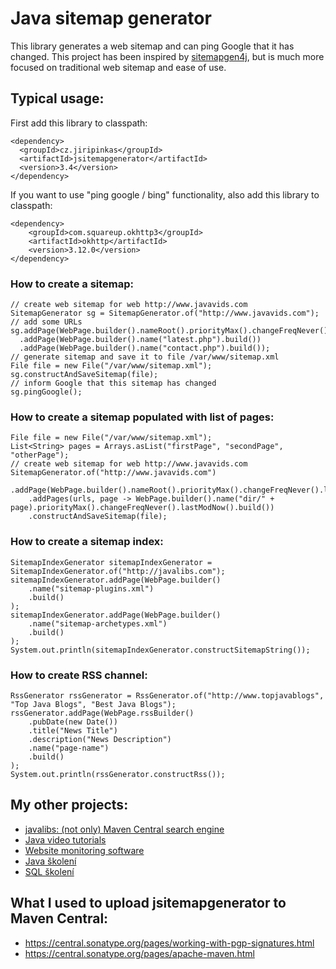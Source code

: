 # Java sitemap generator


This library generates a web sitemap and can ping Google that it has
changed. This project has been inspired by [sitemapgen4j](https://code.google.com/p/sitemapgen4j/),
but is much more focused on traditional web sitemap and ease of use.

## Typical usage:

First add this library to classpath:

    <dependency>
      <groupId>cz.jiripinkas</groupId>
      <artifactId>jsitemapgenerator</artifactId>
      <version>3.4</version>
    </dependency>

If you want to use "ping google / bing" functionality, also add this library to classpath:

    <dependency>
        <groupId>com.squareup.okhttp3</groupId>
        <artifactId>okhttp</artifactId>
        <version>3.12.0</version>
    </dependency>

### How to create a sitemap:

    // create web sitemap for web http://www.javavids.com
    SitemapGenerator sg = SitemapGenerator.of("http://www.javavids.com");
    // add some URLs
    sg.addPage(WebPage.builder().nameRoot().priorityMax().changeFreqNever().lastModNow().build())
      .addPage(WebPage.builder().name("latest.php").build())
      .addPage(WebPage.builder().name("contact.php").build());
    // generate sitemap and save it to file /var/www/sitemap.xml
    File file = new File("/var/www/sitemap.xml");
    sg.constructAndSaveSitemap(file);
    // inform Google that this sitemap has changed
    sg.pingGoogle();

### How to create a sitemap populated with list of pages:

    File file = new File("/var/www/sitemap.xml");
    List<String> pages = Arrays.asList("firstPage", "secondPage", "otherPage");
    // create web sitemap for web http://www.javavids.com
    SitemapGenerator.of("http://www.javavids.com")
        .addPage(WebPage.builder().nameRoot().priorityMax().changeFreqNever().lastModNow().build())
        .addPages(urls, page -> WebPage.builder().name("dir/" + page).priorityMax().changeFreqNever().lastModNow().build())
        .constructAndSaveSitemap(file);

### How to create a sitemap index:

    SitemapIndexGenerator sitemapIndexGenerator = SitemapIndexGenerator.of("http://javalibs.com");
    sitemapIndexGenerator.addPage(WebPage.builder()
        .name("sitemap-plugins.xml")
        .build()
    );
    sitemapIndexGenerator.addPage(WebPage.builder()
        .name("sitemap-archetypes.xml")
        .build()
    );
    System.out.println(sitemapIndexGenerator.constructSitemapString());

### How to create RSS channel:

    RssGenerator rssGenerator = RssGenerator.of("http://www.topjavablogs", "Top Java Blogs", "Best Java Blogs");
    rssGenerator.addPage(WebPage.rssBuilder()
        .pubDate(new Date())
        .title("News Title")
        .description("News Description")
        .name("page-name")
        .build()
    );
    System.out.println(rssGenerator.constructRss());

## My other projects:

- [javalibs: (not only) Maven Central search engine](https://javalibs.com)
- [Java video tutorials](https://javavids.com)
- [Website monitoring software](http://sitemonitoring.sourceforge.net/)
- [Java školení](https://www.java-skoleni.cz)
- [SQL školení](https://www.sql-skoleni.cz)

## What I used to upload jsitemapgenerator to Maven Central:

- https://central.sonatype.org/pages/working-with-pgp-signatures.html
- https://central.sonatype.org/pages/apache-maven.html